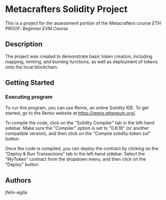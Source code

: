 # Metacrafters Solidity Project

This is a project for the assessment portion of the Metacrafters course *ETH PROOF: Beginner EVM Course*

## Description
The project was created to demonstrate basic token creation, including mapping, minting, and burning functions, as well as deployment of tokens onto the local blockchain.

## Getting Started
### Executing program
To run this program, you can use Remix, an online Solidity IDE. To get started, go to the Remix website at https://remix.ethereum.org/.

To compile the code, click on the "Solidity Compiler" tab in the left-hand sidebar. Make sure the "Compiler" option is set to "0.8.18" (or another compatible version), and then click on the "Compile solidity-token.sol" button.

Once the code is compiled, you can deploy the contract by clicking on the "Deploy & Run Transactions" tab in the left-hand sidebar. Select the "MyToken" contract from the dropdown menu, and then click on the "Deploy" button.

## Authors
jfelix-agda